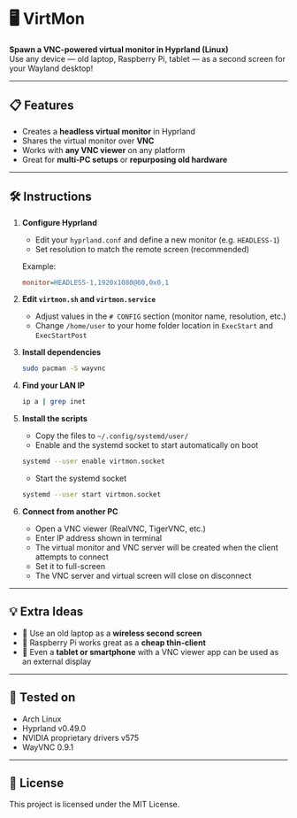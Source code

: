 # 🖥️ VirtMon  
**Spawn a VNC-powered virtual monitor in Hyprland (Linux)**  
Use any device — old laptop, Raspberry Pi, tablet — as a second screen for your Wayland desktop!

---

## 📋 Features
- Creates a **headless virtual monitor** in Hyprland
- Shares the virtual monitor over **VNC**
- Works with **any VNC viewer** on any platform
- Great for **multi-PC setups** or **repurposing old hardware**

---

## 🛠️ Instructions

1. **Configure Hyprland**
   - Edit your `hyprland.conf` and define a new monitor (e.g. `HEADLESS-1`)
   - Set resolution to match the remote screen (recommended)

   Example:
   ```ini
   monitor=HEADLESS-1,1920x1080@60,0x0,1
   ```

2. **Edit `virtmon.sh` and `virtmon.service`**
   - Adjust values in the `# CONFIG` section (monitor name, resolution, etc.)
   - Change `/home/user` to your home folder location in `ExecStart` and `ExecStartPost` 

3. **Install dependencies**
   ```bash
   sudo pacman -S wayvnc
   ```

4. **Find your LAN IP**
   ```bash
   ip a | grep inet
   ```

5. **Install the scripts**
   - Copy the files to `~/.config/systemd/user/`
   - Enable and the systemd socket to start automatically on boot
   ```bash
   systemd --user enable virtmon.socket
   ```
   - Start the systemd socket
   ```bash
   systemd --user start virtmon.socket
   ```

7. **Connect from another PC**
   - Open a VNC viewer (RealVNC, TigerVNC, etc.)
   - Enter IP address shown in terminal
   - The virtual monitor and VNC server will be created when the client attempts to connect
   - Set it to full-screen
   - The VNC server and virtual screen will close on disconnect

---

## 💡 Extra Ideas

- 🧠 Use an old laptop as a **wireless second screen**
- 🍓 Raspberry Pi works great as a **cheap thin-client**
- 📱 Even a **tablet or smartphone** with a VNC viewer app can be used as an external display

---

## 🧪 Tested on

- Arch Linux
- Hyprland v0.49.0
- NVIDIA proprietary drivers v575
- WayVNC 0.9.1

---

## 🧵 License

This project is licensed under the MIT License.

